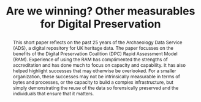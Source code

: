 ---
abstract: 'This short paper reflects on the past 25 years of the Archaeology Data
  Service (ADS), a digital repository for UK heritage data.  The paper focusses on
  the benefits of the Digital Preservation Coalition (DPC) Rapid Assessment Model
  (RAM).  Experience of using the RAM has complimented the strengths of accreditation
  and has done much to focus on capacity and capability. It has also helped highlight
  successes that may otherwise be overlooked. For a smaller organization, these successes
  may not be intrinsically measurable in terms of bytes and processes, or the capacity
  to build a complex infrastructure, but simply demonstrating the reuse of the data
  so forensically preserved and the individuals that ensure that it matters.

  '
creators:
- Tim Evans
date: null
document_url: https://services.phaidra.univie.ac.at/api/object/o:1424951/download
grand_parent: iPRES
institutions:
- Archaeology Data Service
keywords:
- maturity modelling
- designated community
- data reuse
- capability
landing_page_url: https://phaidra.univie.ac.at/o:1424951
language: eng
layout: publication
license: CC BY 4.0 International
notes_url: null
parent: iPRES 2021
publication_type: paper
size: 359497
slides_url: null
source_name: iPRES
stream_url: null
title: Are we winning? Other measurables for Digital Preservation
year: 2021
---